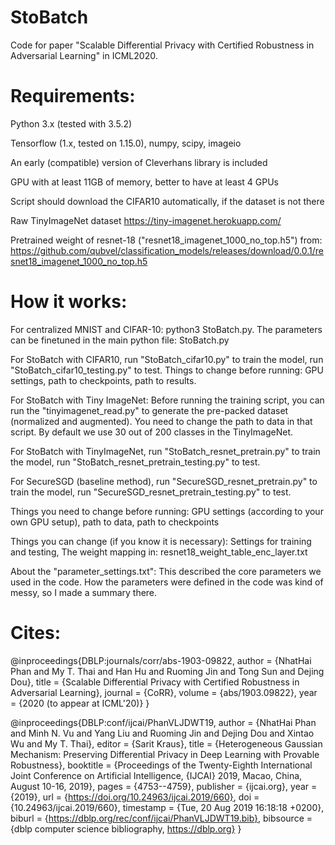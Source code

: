 # StoBatch
Code for paper "Scalable Differential Privacy with Certified Robustness in Adversarial Learning" in ICML2020.

# Requirements:
Python 3.x (tested with 3.5.2)

Tensorflow (1.x, tested on 1.15.0), numpy, scipy, imageio

An early (compatible) version of Cleverhans library is included

GPU with at least 11GB of memory, better to have at least 4 GPUs

Script should download the CIFAR10 automatically, if the dataset is not there

Raw TinyImageNet dataset https://tiny-imagenet.herokuapp.com/

Pretrained weight of resnet-18 ("resnet18_imagenet_1000_no_top.h5") from: https://github.com/qubvel/classification_models/releases/download/0.0.1/resnet18_imagenet_1000_no_top.h5

# How it works:
For centralized MNIST and CIFAR-10: python3 StoBatch.py. The parameters can be finetuned in the main python file: StoBatch.py

For StoBatch with CIFAR10, run "StoBatch_cifar10.py" to train the model, run "StoBatch_cifar10_testing.py" to test.
Things to change before running: GPU settings, path to checkpoints, path to results.

For StoBatch with Tiny ImageNet:
Before running the training script, you can run the "tinyimagenet_read.py" to generate the pre-packed dataset (normalized and augmented). You need to change the path to data in that script. By default we use 30 out of 200 classes in the TinyImageNet.
    
For StoBatch with TinyImageNet, run "StoBatch_resnet_pretrain.py" to train the model, run "StoBatch_resnet_pretrain_testing.py" to test.

For SecureSGD (baseline method), run "SecureSGD_resnet_pretrain.py" to train the model, run "SecureSGD_resnet_pretrain_testing.py" to test.
    
Things you need to change before running: GPU settings (according to your own GPU setup), path to data, path to checkpoints

Things you can change (if you know it is necessary): Settings for training and testing, The weight mapping in: resnet18_weight_table_enc_layer.txt

About the "parameter_settings.txt": This described the core parameters we used in the code. How the parameters were defined in the code was kind of messy, so I made a summary there.

# Cites:

@inproceedings{DBLP:journals/corr/abs-1903-09822,
  author    = {NhatHai Phan and
               My T. Thai and
               Han Hu and
               Ruoming Jin and Tong Sun and
               Dejing Dou},
  title     = {Scalable Differential Privacy with Certified Robustness in Adversarial Learning},
  journal   = {CoRR},
  volume    = {abs/1903.09822},
  year      = {2020 (to appear at ICML'20)}
}

@inproceedings{DBLP:conf/ijcai/PhanVLJDWT19,
  author    = {NhatHai Phan and
               Minh N. Vu and
               Yang Liu and
               Ruoming Jin and
               Dejing Dou and
               Xintao Wu and
               My T. Thai},
  editor    = {Sarit Kraus},
  title     = {Heterogeneous Gaussian Mechanism: Preserving Differential Privacy
               in Deep Learning with Provable Robustness},
  booktitle = {Proceedings of the Twenty-Eighth International Joint Conference on
               Artificial Intelligence, {IJCAI} 2019, Macao, China, August 10-16,
               2019},
  pages     = {4753--4759},
  publisher = {ijcai.org},
  year      = {2019},
  url       = {https://doi.org/10.24963/ijcai.2019/660},
  doi       = {10.24963/ijcai.2019/660},
  timestamp = {Tue, 20 Aug 2019 16:18:18 +0200},
  biburl    = {https://dblp.org/rec/conf/ijcai/PhanVLJDWT19.bib},
  bibsource = {dblp computer science bibliography, https://dblp.org}
}
